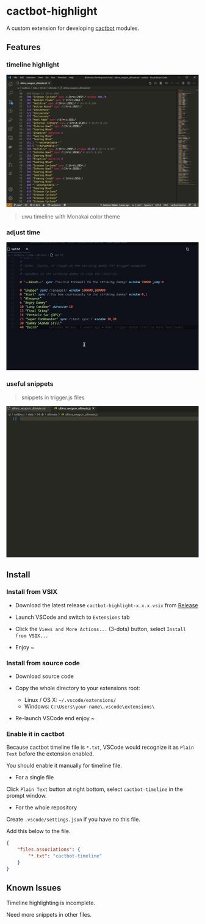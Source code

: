 # cactbot-highlight

A custom extension for developing [cactbot](https://github.com/quisquous/cactbot/) modules.

## Features

### timeline highlight

![timeline-highlight](images/timeline-highlight.png)

> uwu timeline with Monakai color theme

### adjust time

![adjust-time](images/adjust-time.gif)

### useful snippets

> snippets in trigger.js files

![snippets](images/snippets.gif)

## Install

### Install from VSIX

- Download the latest release `cactbot-highlight-x.x.x.vsix` from [Release](https://github.com/MaikoTan/cactbot-highlight/releases)

- Launch VSCode and switch to `Extensions` tab

- Click the `Views and More Actions...` (3-dots) button, select `Install from VSIX...`

- Enjoy ~

### Install from source code

- Download source code

- Copy the whole directory to your extensions root:

  - Linux / OS X: `~/.vscode/extensions/`
  - Windows: `C:\Users\your-name\.vscode\extensions\`

- Re-launch VSCode end enjoy ~

### Enable it in cactbot

Because cactbot timeline file is `*.txt`,
VSCode would recognize it as `Plain Text` before the extension enabled.

You should enable it manually for timeline file.

- For a single file

Click `Plain Text` button at right bottom,
select `cactbot-timeline` in the prompt window.

- For the whole repository

Create `.vscode/settings.json` if you have no this file.

Add this below to the file.

```json
{
    "files.associations": {
        "*.txt": "cactbot-timeline"
    }
}
```

## Known Issues

Timeline highlighting is incomplete.

Need more snippets in other files.
